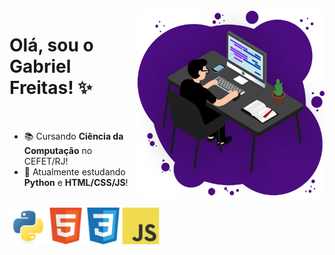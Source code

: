 

 <img align="right" src="Github-README_6.png" width="300" height="300">
 
<div>
 <h1>Olá, sou o Gabriel Freitas! ✨</h1>
 
 <br>

 - 📚 Cursando **Ciência da Computação** no CEFET/RJ!
 - 📝 Atualmente estudando **Python** e **HTML/CSS/JS**!

 <br>
   <sup>
         <img align="left" height="60" width="60" src="https://raw.githubusercontent.com/devicons/devicon/master/icons/python/python-original.svg">
         <img align="left" height="60" width="60" src="https://raw.githubusercontent.com/devicons/devicon/master/icons/html5/html5-original.svg">
         <img align="left" height="60" width="60" src="https://raw.githubusercontent.com/devicons/devicon/master/icons/css3/css3-original.svg">
         <img align="left" height="60" width="60" src="https://raw.githubusercontent.com/devicons/devicon/master/icons/javascript/javascript-original.svg">
  </sup>
</div>
